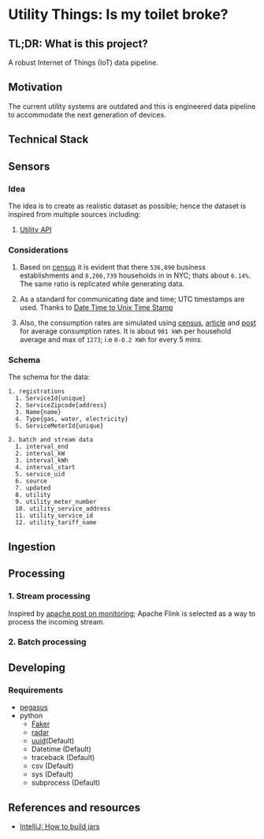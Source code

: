 # Utility Things: Is my toilet broke?

## TL;DR: What is this project?

A robust Internet of Things (IoT) data pipeline.

## Motivation

The current utility systems are outdated and this is engineered data pipeline to accommodate the next generation of devices.

## Technical Stack

## Sensors

### Idea

The idea is to create as realistic dataset as possible; hence the dataset is inspired from multiple sources including:

1. [Utility API](https://utilityapi.com/docs#data-formats)

### Considerations

1. Based on [census](http://www.census.gov/quickfacts/table/PST045216/36) it is evident that there `536,890` business establishments and `8,206,739` households in in NYC; thats about `6.14%`. The same ratio is replicated while generating data.

1. As a standard for communicating date and time; UTC timestamps are used. Thanks to [Date Time to Unix Time Stamp](http://stackoverflow.com/a/35106099/4085019)

1. Also, the consumption rates are simulated using [census](https://www.eia.gov/tools/faqs/faq.cfm?id=97&t=3), [article](https://www.electricchoice.com/blog/electricity-on-average-do-homes/) and [post](https://www.makeitcheaper.com/business-energy/average-energy-usage-for-businesses.aspx) for average consumption rates. It is about `901 kWh` per household average and max of `1273`; i.e `0-0.2 KWh` for every 5 mins.

### Schema

The schema for the data:

```
1. registrations
  1. ServiceId{unique}
  2. ServiceZipcode{address}
  3. Name{name}
  4. Type{gas, water, electricity}
  5. ServiceMeterId{unique}

2. batch and stream data
  1. interval_end
  2. interval_kW
  3. interval_kWh
  4. interval_start
  5. service_uid
  6. source
  7. updated
  8. utility
  9. utility_meter_number
  10. utility_service_address
  11. utility_service_id
  12. utility_tariff_name

```

## Ingestion

## Processing

### 1. Stream processing
Inspired by [apache post on monitoring](https://flink.apache.org/news/2016/04/06/cep-monitoring.html); Apache Flink is selected as a way to process the incoming stream.

### 2. Batch processing

## Developing

### Requirements

* [pegasus](https://github.com/InsightDataScience/pegasus)
* python
  * [Faker](https://faker.readthedocs.io/en/latest/index.html)
  * [radar](https://pypi.python.org/pypi/radar)
  * [uuid](http://stackoverflow.com/a/1210469/4085019)(Default)
  * Datetime (Default)
  * traceback (Default)
  * csv (Default)
  * sys (Default)
  * subprocess (Default)

## References and resources

* [IntelliJ: How to build jars](http://stackoverflow.com/questions/1082580/how-to-build-jars-from-intellij-properly)
